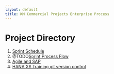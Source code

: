 ```yaml
---
layout: default
title: KM Commercial Projects Enterprise Process
---
```

# Project Directory



1. [Sprint Schedule](/sapcommercialprojects/schedule.html)
2. @TODO[Sprint Process Flow](/sapcommercialprojects/processflow.html)
3. [Agile and SAP](/sapcommercialprojects/agileScrum.html)
4. [HANA XS Training git version control](/sapcommercialprojects/training-git.html)
